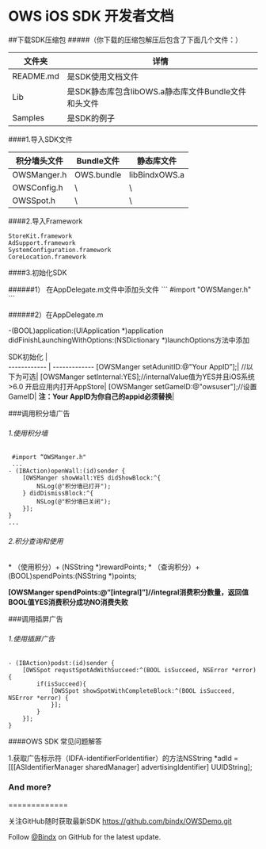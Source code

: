 # OWS iOS SDK 开发者文档

##下载SDK压缩包
#####（你下载的压缩包解压后包含了下面几个文件：）

文件夹        | 详情
------------ | ------------- 
README.md    | 是SDK使用文档文件 
Lib          | 是SDK静态库包含libOWS.a静态库文件Bundle文件和头文件  
Samples      | 是SDK的例子  


####1.导入SDK文件

积分墙头文件   | Bundle文件     | 静态库文件
------------ | ------------- | ------------
OWSManger.h  | OWS.bundle    | libBindxOWS.a
OWSConfig.h  |\		  		  |\
OWSSpot.h    |\		  		  |\

####2.导入Framework

```
StoreKit.framework
AdSupport.framework
SystemConfiguration.framework
CoreLocation.framework
```

####3.初始化SDK
<p></p>
######1） 在AppDelegate.m文件中添加头文件
```
 #import "OWSManger.h"
```

######2）在AppDelegate.m

-(BOOL)application:(UIApplication *)application didFinishLaunchingWithOptions:(NSDictionary *)launchOptions方法中添加

SDK初始化 |  
------------ | ------------- 
[OWSManger setAdunitID:@"Your AppID”];|
//以下为可选|
[OWSManger setInternal:YES];//internalValue值为YES并且iOS系统>6.0 开启应用内打开AppStore|
[OWSManger setGameID:@"owsuser"];//设置GameID|
**注：Your AppID为你自己的appid必须替换**|





###调用积分墙广告

###### 1.使用积分墙
```
 #import “OWSManger.h" 
 ...
- (IBAction)openWall:(id)sender {
    [OWSManger showWall:YES didShowBlock:^{
        NSLog(@"积分墙已打开");
    } didDismissBlock:^{
        NSLog(@"积分墙已关闭");
    }];
}
...
```

###### 2.积分查询和使用
<p></p>
* （使用积分）+ (NSString *)rewardPoints;
* （查询积分）+ (BOOL)spendPoints:(NSString *)points;

**[OWSManger spendPoints:@“[integral]”]//integral消费积分数量，返回值BOOL值YES消费积分成功NO消费失败**


###调用插屏广告
###### 1.使用插屏广告
```
- (IBAction)podst:(id)sender {
    [OWSSpot requstSpotAdWithSucceed:^(BOOL isSucceed, NSError *error) {
        if(isSucceed){
            [OWSSpot showSpotWithCompleteBlock:^(BOOL isSucceed, NSError *error) {
            }];
        }
    }];
}
```


####OWS SDK 常见问题解答
<p></p>
1.获取广告标示符（IDFA-identifierForIdentifier）的方法NSString *adId = [[[ASIdentifierManager sharedManager] advertisingIdentifier] UUIDString];
<p></p>

### And more?
=============


关注GitHub随时获取最新SDK <https://github.com/bindx/OWSDemo.git>

Follow [@Bindx](https://github.com/bindx) on GitHub for the latest update.
